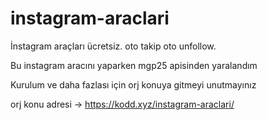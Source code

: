# instagram-araclari
İnstagram araçları ücretsiz. oto takip oto unfollow.

Bu instagram aracını yaparken mgp25 apisinden yaralandım

Kurulum ve daha fazlası için orj konuya gitmeyi unutmayınız 

orj konu adresi -> https://kodd.xyz/instagram-araclari/
